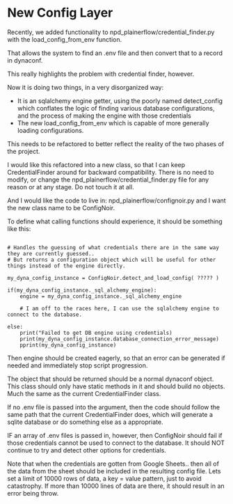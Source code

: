 New Config Layer
==================

Recently, we added functionality to npd_plainerflow/credential_finder.py with the load_config_from_env function.

That allows the system to find an .env file and then convert that to a record in dynaconf.

This really highlights the problem with credential finder, however.

Now it is doing two things, in a very disorganized way:

* It is an sqlalchemy engine getter, using the poorly named detect_config which conflates the logic of finding various database configurations, and the process of making the engine with those credentials
* The new load_config_from_env which is capable of more generally loading configurations.

This needs to be refactored to better reflect the reality of the two phases of the project.

I would like this refactored into a new class, so that I can keep CredentialFinder around for backward compatibility. There is no need to modify, or change the npd_plainerflow/credential_finder.py file for any reason or at any stage. Do not touch it at all.

And I would like the code to live in: npd_plainerflow/confignoir.py and I want the new class name to be ConfigNoir.

To define what calling functions should experience, it should be something like this:

```psuedocode

# Handles the guessing of what credentials there are in the same way they are currently guessed..
# But returns a configuration object which will be useful for other things instead of the engine directly. 

my_dyna_config_instance = ConfigNoir.detect_and_load_config( ????? ) 

if(my_dyna_config_instance._sql_alchemy_engine):
    engine = my_dyna_config_instance._sql_alchemy_engine

    # I am off to the races here, I can use the sqlalchemy engine to connect to the database.

else:
    print("Failed to get DB engine using credentials)
    print(my_dyna_config_instance.database_connection_error_message)
    pprint(my_dyna_config_instance)
```

Then engine should be created eagerly, so that an error can be generated if needed and immediately stop script progression.

The object that should be returned should be a normal dynaconf object. This class should only have static methods in it and should build no objects. Much the same as
the current CredentialFinder class.

If no .env file is passed into the argument, then the code should follow the same path that the current CredentialFinder does, which will generate a sqlite database or do 
something else as a appropriate.

IF an array of .env files is passed in, however, then ConfigNoir should fail if those credentials cannot be used to connect to the database.
It should NOT continue to try and detect other options for credentials.

Note that when the credentials are gotten from Google Sheets.. then all of the data from the sheet should be included in the resulting config file.
Lets set a limit of 10000 rows of data, a key = value pattern, just to avoid catastrophy. If more than 10000 lines of data are there, it should result in an error being throw.


